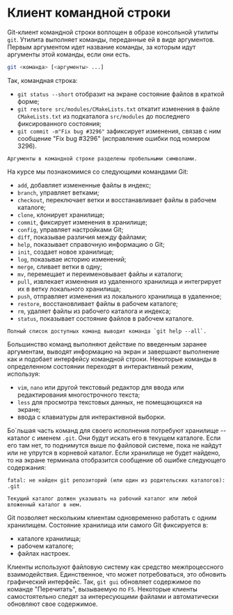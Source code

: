 # Клиент командной строки

Git-клиент командной строки воплощен в образе консольной утилиты `git`.
Утилита выполняет команды, переданные ей в виде аргументов.
Первым аргументом идет название команды, за которым идут аргументы этой команды, если они есть.
``` bash
git <команда> [<аргументы> ...]
```

Так, командная строка:
* `git status --short` отобразит на экране состояние файлов в краткой форме;
* `git restore src/modules/CMakeLists.txt` откатит изменения в файле `CMakeLists.txt` из подкаталога `src/modules` до последнего фиксированного состояния;
* `git commit -m"Fix bug #3296"` зафиксирует изменения, связав с ним сообщение "Fix bug #3296" (исправление ошибки под номером 3296).

```{warning}
Аргументы в командной строке разделены пробельными символами.
```

На курсе мы познакомимся со следующими командами Git:
* `add`, добавляет измененные файлы в индекс;
* `branch`, управляет ветками;
* `checkout`, переключает ветки и восстанавливает файлы в рабочем каталоге;
* `clone`, клонирует хранилище;
* `commit`, фиксирует изменения в хранилище;
* `config`, управляет настройками Git;
* `diff`, показывае различия между файлами;
* `help`, показывает справочную информацию о Git;
* `init`, создает новое хранилище;
* `log`, показывае историю изменений;
* `merge`, сливает ветки в одну;
* `mv`, перемещает и переименовывает файлы и каталоги;
* `pull`, извлекает изменения из удаленного хранилища и интегрирует их в ветку локального хранилища;
* `push`, отправляет изменения из локального хранилища в удаленное;
* `restore`, восстановливает файлы в рабочем каталоге;
* `rm`, удаляет файлы из рабочего каталога и индекса;
* `status`, показывает состояние файлов в рабочем каталоге.

```{note}
Полный список доступных команд выводит команда `git help --all`.
```

<!-- Интерактивный режим при выполнении команды -->
Большинство команд выполняют действие по введенным заранее аргументам, выводят информацию на экран и завершают выполнение как и подобает интерфейсу командной строки.
Некоторые команды в определенном состоянии переходят в интерактивный режим, используя:
* `vim`, `nano` или другой текстовый редактор для ввода или редактирования многострочного текста;
* `less` для просмотра текстовых данных, не помещающихся на экране;
* ввода с клавиатуры для интерактивной выборки.

Бо&#180;льшая часть команд для своего исполнения потребуют хранилище -- каталог с именем `.git`.
Они будут искать его в текущем каталоге.
Если его там нет, то поднимутся выше по файловой системе, пока не найдут или не упрутся в корневой каталог.
Если хранилище не будет найдено, то на экране терминала отобразится сообщение об ошибке следующего содержания:
``` text
fatal: не найден git репозиторий (или один из родительских каталогов): .git
```

```{warning}
Текущий каталог должен указывать на рабочий каталог или любой вложенный каталог в нем.
```

<!-- Про синхронизацию нескольких клиентов -->
Git позволяет нескольким клиентам одновременно работать с одним хранилищем.
Состояние хранилища или самого Git фиксируется в:
* каталоге хранилища;
* рабочем каталоге;
* файлах настроек.

Клиенты используют файловую систему как средство межпроцессного взаимодействия.
Единственное, что может потребоваться, это обновить графический интерфейс.
Так, `git gui` обновляет содержимое по команде "Перечитать", вызываемую по `F5`.
Некоторые клиенты самостоятельно следят за интересующими файлами и автоматически обновляют свое содержимое.

